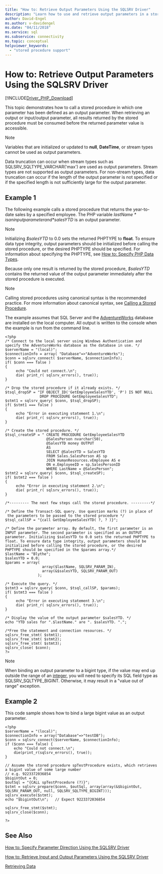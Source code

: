 ```yaml
---
title: "How to: Retrieve Output Parameters Using the SQLSRV Driver"
description: "Learn how to use and retrieve output parameters in a stored procedure with the Microsoft SQLSRV Driver for PHP for SQL Server."
author: David-Engel
ms.author: v-davidengel
ms.date: "04/11/2018"
ms.service: sql
ms.subservice: connectivity
ms.topic: conceptual
helpviewer_keywords:
  - "stored procedure support"
---
```

# How to: Retrieve Output Parameters Using the SQLSRV Driver
[!INCLUDE[Driver_PHP_Download](../../includes/driver_php_download.md)]

This topic demonstrates how to call a stored procedure in which one parameter has been defined as an output parameter. When retrieving an output or input/output parameter, all results returned by the stored procedure must be consumed before the returned parameter value is accessible.  
  
> [!NOTE]  
> Variables that are initialized or updated to **null**, **DateTime**, or stream types cannot be used as output parameters.  
  
Data truncation can occur when stream types such as SQLSRV_SQLTYPE_VARCHAR('max') are used as output parameters. Stream types are not supported as output parameters. For non-stream types, data truncation can occur if the length of the output parameter is not specified or if the specified length is not sufficiently large for the output parameter.  
  
## Example 1
The following example calls a stored procedure that returns the year-to-date sales by a specified employee. The PHP variable *$lastName* is an input parameter and *$salesYTD* is an output parameter.  
  
> [!NOTE]  
> Initializing *$salesYTD* to 0.0 sets the returned PHPTYPE to **float**. To ensure data type integrity, output parameters should be initialized before calling the stored procedure, or the desired PHPTYPE should be specified. For information about specifying the PHPTYPE, see [How to: Specify PHP Data Types](../../connect/php/how-to-specify-php-data-types.md).  
  
Because only one result is returned by the stored procedure, *$salesYTD* contains the returned value of the output parameter immediately after the stored procedure is executed.  
  
> [!NOTE]  
> Calling stored procedures using canonical syntax is the recommended practice. For more information about canonical syntax, see [Calling a Stored Procedure](../../relational-databases/native-client-odbc-stored-procedures/calling-a-stored-procedure.md).  
  
The example assumes that SQL Server and the [AdventureWorks](https://github.com/Microsoft/sql-server-samples/tree/master/samples/databases/adventure-works) database are installed on the local computer. All output is written to the console when the example is run from the command line.  
  
```  
<?php  
/* Connect to the local server using Windows Authentication and   
specify the AdventureWorks database as the database in use. */  
$serverName = "(local)";  
$connectionInfo = array( "Database"=>"AdventureWorks");  
$conn = sqlsrv_connect( $serverName, $connectionInfo);  
if( $conn === false )  
{  
     echo "Could not connect.\n";  
     die( print_r( sqlsrv_errors(), true));  
}  
  
/* Drop the stored procedure if it already exists. */  
$tsql_dropSP = "IF OBJECT_ID('GetEmployeeSalesYTD', 'P') IS NOT NULL  
                DROP PROCEDURE GetEmployeeSalesYTD";  
$stmt1 = sqlsrv_query( $conn, $tsql_dropSP);  
if( $stmt1 === false )  
{  
     echo "Error in executing statement 1.\n";  
     die( print_r( sqlsrv_errors(), true));  
}  
  
/* Create the stored procedure. */  
$tsql_createSP = " CREATE PROCEDURE GetEmployeeSalesYTD  
                   @SalesPerson nvarchar(50),  
                   @SalesYTD money OUTPUT  
                   AS  
                   SELECT @SalesYTD = SalesYTD  
                   FROM Sales.SalesPerson AS sp  
                   JOIN HumanResources.vEmployee AS e   
                   ON e.EmployeeID = sp.SalesPersonID  
                   WHERE LastName = @SalesPerson";  
$stmt2 = sqlsrv_query( $conn, $tsql_createSP);  
if( $stmt2 === false )  
{  
     echo "Error in executing statement 2.\n";  
     die( print_r( sqlsrv_errors(), true));  
}  
  
/*--------- The next few steps call the stored procedure. ---------*/  
  
/* Define the Transact-SQL query. Use question marks (?) in place of  
 the parameters to be passed to the stored procedure */  
$tsql_callSP = "{call GetEmployeeSalesYTD( ?, ? )}";  
  
/* Define the parameter array. By default, the first parameter is an  
INPUT parameter. The second parameter is specified as an OUTPUT  
parameter. Initializing $salesYTD to 0.0 sets the returned PHPTYPE to  
float. To ensure data type integrity, output parameters should be  
initialized before calling the stored procedure, or the desired  
PHPTYPE should be specified in the $params array.*/  
$lastName = "Blythe";  
$salesYTD = 0.0;  
$params = array(   
                 array($lastName, SQLSRV_PARAM_IN),  
                 array(&$salesYTD, SQLSRV_PARAM_OUT)  
               );  
  
/* Execute the query. */  
$stmt3 = sqlsrv_query( $conn, $tsql_callSP, $params);  
if( $stmt3 === false )  
{  
     echo "Error in executing statement 3.\n";  
     die( print_r( sqlsrv_errors(), true));  
}  
  
/* Display the value of the output parameter $salesYTD. */  
echo "YTD sales for ".$lastName." are ". $salesYTD. ".";  
  
/*Free the statement and connection resources. */  
sqlsrv_free_stmt( $stmt1);  
sqlsrv_free_stmt( $stmt2);  
sqlsrv_free_stmt( $stmt3);  
sqlsrv_close( $conn);  
?>  
```  

> [!NOTE]
> When binding an output parameter to a bigint type, if the value may end up outside the range of an [integer](../../t-sql/data-types/int-bigint-smallint-and-tinyint-transact-sql.md), you will need to specify its SQL field type as SQLSRV_SQLTYPE_BIGINT. Otherwise, it may result in a "value out of range" exception.

## Example 2
This code sample shows how to bind a large bigint value as an output parameter.  

```
<?php
$serverName = "(local)";
$connectionInfo = array("Database"=>"testDB");  
$conn = sqlsrv_connect($serverName, $connectionInfo);  
if ($conn === false) {  
    echo "Could not connect.\n";  
    die(print_r(sqlsrv_errors(), true));  
}  

// Assume the stored procedure spTestProcedure exists, which retrieves a bigint value of some large number
// e.g. 9223372036854
$bigintOut = 0;
$outSql = "{CALL spTestProcedure (?)}";
$stmt = sqlsrv_prepare($conn, $outSql, array(array(&$bigintOut, SQLSRV_PARAM_OUT, null, SQLSRV_SQLTYPE_BIGINT)));
sqlsrv_execute($stmt);
echo "$bigintOut\n";   // Expect 9223372036854

sqlsrv_free_stmt($stmt);  
sqlsrv_close($conn);  

?>
```

## See Also  
[How to: Specify Parameter Direction Using the SQLSRV Driver](../../connect/php/how-to-specify-parameter-direction-using-the-sqlsrv-driver.md)

[How to: Retrieve Input and Output Parameters Using the SQLSRV Driver](../../connect/php/how-to-retrieve-input-and-output-parameters-using-the-sqlsrv-driver.md)

[Retrieving Data](../../connect/php/retrieving-data.md)  
  
